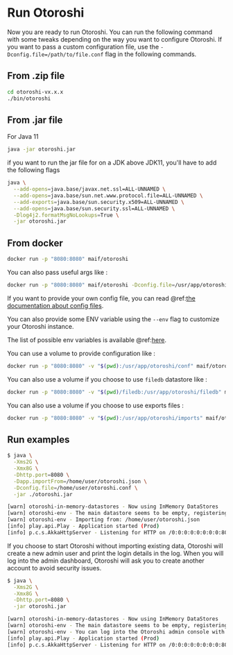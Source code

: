 # Run Otoroshi

Now you are ready to run Otoroshi. You can run the following command with some tweaks depending on the way you want to configure Otoroshi. If you want to pass a custom configuration file, use the `-Dconfig.file=/path/to/file.conf` flag in the following commands.

## From .zip file

```sh
cd otoroshi-vx.x.x
./bin/otoroshi
```

## From .jar file

For Java 11

```sh
java -jar otoroshi.jar
```

if you want to run the jar file for on a JDK above JDK11, you'll have to add the following flags

```sh
java \
  --add-opens=java.base/javax.net.ssl=ALL-UNNAMED \
  --add-opens=java.base/sun.net.www.protocol.file=ALL-UNNAMED \
  --add-exports=java.base/sun.security.x509=ALL-UNNAMED \
  --add-opens=java.base/sun.security.ssl=ALL-UNNAMED \
  -Dlog4j2.formatMsgNoLookups=True \
  -jar otoroshi.jar
```

## From docker

```sh
docker run -p "8080:8080" maif/otoroshi
```

You can also pass useful args like :

```sh
docker run -p "8080:8080" maif/otoroshi -Dconfig.file=/usr/app/otoroshi/conf/otoroshi.conf -Dlogger.file=/usr/app/otoroshi/conf/otoroshi.xml
```

If you want to provide your own config file, you can read @ref:[the documentation about config files](./setup-otoroshi.md).

You can also provide some ENV variable using the `--env` flag to customize your Otoroshi instance.

The list of possible env variables is available @ref:[here](./setup-otoroshi.md).

You can use a volume to provide configuration like :

```sh
docker run -p "8080:8080" -v "$(pwd):/usr/app/otoroshi/conf" maif/otoroshi
```

You can also use a volume if you choose to use `filedb` datastore like :

```sh
docker run -p "8080:8080" -v "$(pwd)/filedb:/usr/app/otoroshi/filedb" maif/otoroshi -Dapp.storage=file
```

You can also use a volume if you choose to use exports files :

```sh
docker run -p "8080:8080" -v "$(pwd):/usr/app/otoroshi/imports" maif/otoroshi -Dapp.importFrom=/usr/app/otoroshi/imports/export.json
```

## Run examples

```sh
$ java \
  -Xms2G \
  -Xmx8G \
  -Dhttp.port=8080 \
  -Dapp.importFrom=/home/user/otoroshi.json \
  -Dconfig.file=/home/user/otoroshi.conf \
  -jar ./otoroshi.jar

[warn] otoroshi-in-memory-datastores - Now using InMemory DataStores
[warn] otoroshi-env - The main datastore seems to be empty, registering some basic services
[warn] otoroshi-env - Importing from: /home/user/otoroshi.json
[info] play.api.Play - Application started (Prod)
[info] p.c.s.AkkaHttpServer - Listening for HTTP on /0:0:0:0:0:0:0:0:8080
```

If you choose to start Otoroshi without importing existing data, Otoroshi will create a new admin user and print the login details in the log. When you will log into the admin dashboard, Otoroshi will ask you to create another account to avoid security issues.

```sh
$ java \
  -Xms2G \
  -Xmx8G \
  -Dhttp.port=8080 \
  -jar otoroshi.jar

[warn] otoroshi-in-memory-datastores - Now using InMemory DataStores
[warn] otoroshi-env - The main datastore seems to be empty, registering some basic services
[warn] otoroshi-env - You can log into the Otoroshi admin console with the following credentials: admin@otoroshi.io / HHUsiF2UC3OPdmg0lGngEv3RrbIwWV5W
[info] play.api.Play - Application started (Prod)
[info] p.c.s.AkkaHttpServer - Listening for HTTP on /0:0:0:0:0:0:0:0:8080
```
